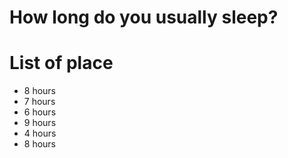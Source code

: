 # How long do you usually sleep?

# List of place
- 8 hours
- 7 hours
- 6 hours
- 9 hours
- 4 hours
- 8 hours
